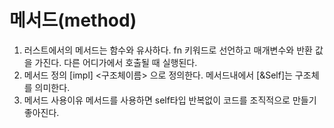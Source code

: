 # 메서드(method)
1. 러스트에서의 메서드는 함수와 유사하다.
   fn 키워드로 선언하고 매개변수와 반환 값을 가진다.
   다른 어디가에서 호출될 때 실행된다.
2. 메서드 정의
   [impl] <구조체이름> 으로 정의한다.
   메서드내에서 [&Self]는 구조체를 의미한다.
3. 메서드 사용이유
   메서드를 사용하면 self타입 반복없이 코드를 조직적으로 만들기 좋아진다.